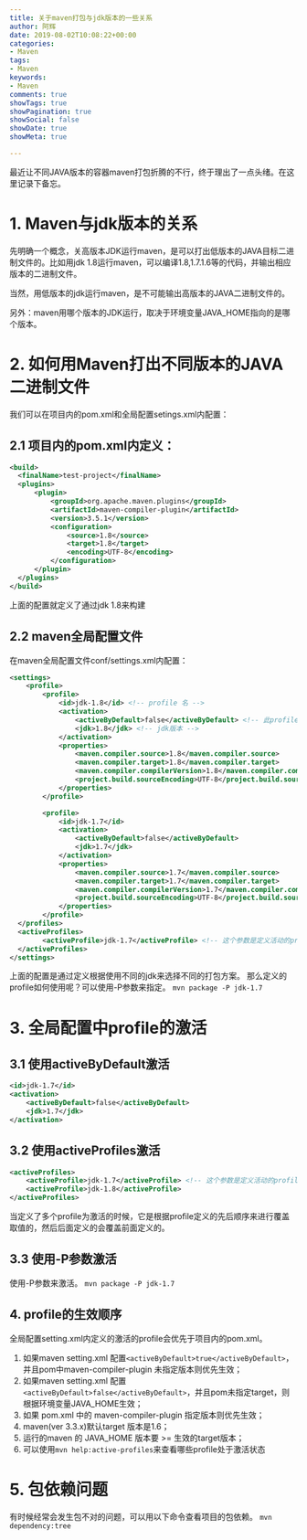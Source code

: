 ```yaml
---
title: 关于maven打包与jdk版本的一些关系
author: 阿辉
date: 2019-08-02T10:08:22+00:00
categories:
- Maven
tags:
- Maven
keywords:
- Maven
comments: true
showTags: true
showPagination: true
showSocial: false
showDate: true
showMeta: true

---
```


最近让不同JAVA版本的容器maven打包折腾的不行，终于理出了一点头绪。在这里记录下备忘。

# 1. Maven与jdk版本的关系
先明确一个概念，关高版本JDK运行maven，是可以打出低版本的JAVA目标二进制文件的。比如用jdk 1.8运行maven，可以编译1.8,1.7.1.6等的代码，并输出相应版本的二进制文件。

当然，用低版本的jdk运行maven，是不可能输出高版本的JAVA二进制文件的。

另外：maven用哪个版本的JDK运行，取决于环境变量JAVA_HOME指向的是哪个版本。

<!--more-->

# 2. 如何用Maven打出不同版本的JAVA二进制文件
我们可以在项目内的pom.xml和全局配置setings.xml内配置：
## 2.1 项目内的pom.xml内定义：
```xml
<build>
  <finalName>test-project</finalName>
  <plugins>
      <plugin>
          <groupId>org.apache.maven.plugins</groupId>
          <artifactId>maven-compiler-plugin</artifactId>
          <version>3.5.1</version>
          <configuration>
              <source>1.8</source>
              <target>1.8</target>
              <encoding>UTF-8</encoding>
          </configuration>
      </plugin>
  </plugins>
</build>
```
上面的配置就定义了通过jdk 1.8来构建

## 2.2 maven全局配置文件
在maven全局配置文件conf/settings.xml内配置：
```xml
<settings>
    <profile>
        <profile>
            <id>jdk-1.8</id> <!-- profile 名 -->
            <activation>
                <activeByDefault>false</activeByDefault> <!-- 此profile是否活动 -->
                <jdk>1.8</jdk> <!-- jdk版本 -->
            </activation>
            <properties>
                <maven.compiler.source>1.8</maven.compiler.source>
                <maven.compiler.target>1.8</maven.compiler.target>
                <maven.compiler.compilerVersion>1.8</maven.compiler.compilerVersion>
                <project.build.sourceEncoding>UTF-8</project.build.sourceEncoding>
            </properties>
        </profile>

        <profile>
            <id>jdk-1.7</id>
            <activation>
                <activeByDefault>false</activeByDefault>
                <jdk>1.7</jdk>
            </activation>
            <properties>
                <maven.compiler.source>1.7</maven.compiler.source>
                <maven.compiler.target>1.7</maven.compiler.target>
                <maven.compiler.compilerVersion>1.7</maven.compiler.compilerVersion>
                <project.build.sourceEncoding>UTF-8</project.build.sourceEncoding>
            </properties>
        </profile>
  </profiles>
  <activeProfiles>
        <activeProfile>jdk-1.7</activeProfile> <!-- 这个参数是定义活动的profile -->
  </activeProfiles>
</settings>
```
上面的配置是通过定义根据使用不同的jdk来选择不同的打包方案。
那么定义的profile如何使用呢？可以使用-P参数来指定。
`mvn package -P jdk-1.7`

# 3. 全局配置中profile的激活
## 3.1 使用activeByDefault激活
```xml
<id>jdk-1.7</id>
<activation>
	<activeByDefault>false</activeByDefault>
	<jdk>1.7</jdk>
</activation>
```
## 3.2 使用activeProfiles激活
```xml
<activeProfiles>
	<activeProfile>jdk-1.7</activeProfile> <!-- 这个参数是定义活动的profile -->
	<activeProfile>jdk-1.8</activeProfile>
</activeProfiles>
```
当定义了多个profile为激活的时候，它是根据profile定义的先后顺序来进行覆盖取值的，然后后面定义的会覆盖前面定义的。
## 3.3 使用-P参数激活
使用-P参数来激活。
`mvn package -P jdk-1.7`

## 4. profile的生效顺序
全局配置setting.xml内定义的激活的profile会优先于项目内的pom.xml。

1. 如果maven setting.xml 配置`<activeByDefault>true</activeByDefault>`，并且pom中maven-compiler-plugin 未指定版本则优先生效；
2. 如果maven setting.xml 配置`<activeByDefault>false</activeByDefault>`，并且pom未指定target，则根据环境变量JAVA_HOME生效；
3. 如果 pom.xml 中的 maven-compiler-plugin 指定版本则优先生效；
4. maven(ver 3.3.x)默认target 版本是1.6；
5. 运行的maven 的 JAVA_HOME 版本要 >= 生效的target版本；
6. 可以使用`mvn help:active-profiles`来查看哪些profile处于激活状态



# 5. 包依赖问题
有时候经常会发生包不对的问题，可以用以下命令查看项目的包依赖。
`mvn dependency:tree`
